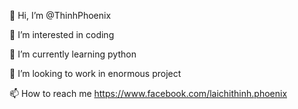 👋 Hi, I’m @ThinhPhoenix

👀 I’m interested in coding

🌱 I’m currently learning python

💞️ I’m looking to work in enormous project

📫 How to reach me https://www.facebook.com/laichithinh.phoenix
